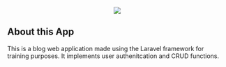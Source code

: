 <p align="center"><img src="https://laravel.com/assets/img/components/logo-laravel.svg"></p>



## About this App

This is a blog web application made using the Laravel framework for training purposes.
It implements user authenitcation and CRUD functions.



